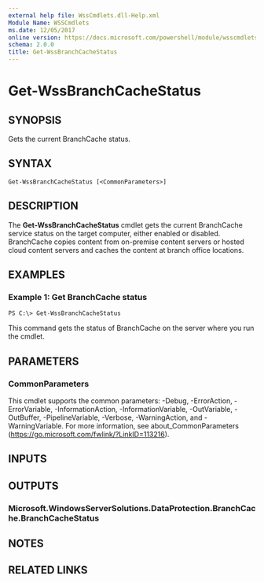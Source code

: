 ```yaml
---
external help file: WssCmdlets.dll-Help.xml
Module Name: WSSCmdlets
ms.date: 12/05/2017
online version: https://docs.microsoft.com/powershell/module/wsscmdlets/get-wssbranchcachestatus?view=windowsserver2012r2-ps&wt.mc_id=ps-gethelp
schema: 2.0.0
title: Get-WssBranchCacheStatus
---
```


# Get-WssBranchCacheStatus

## SYNOPSIS
Gets the current BranchCache status.

## SYNTAX

```
Get-WssBranchCacheStatus [<CommonParameters>]
```

## DESCRIPTION
The **Get-WssBranchCacheStatus** cmdlet gets the current BranchCache service status on the target computer, either enabled or disabled.
BranchCache copies content from on-premise content servers or hosted cloud content servers and caches the content at branch office locations.

## EXAMPLES

### Example 1: Get BranchCache status
```
PS C:\> Get-WssBranchCacheStatus
```

This command gets the status of BranchCache on the server where you run the cmdlet.

## PARAMETERS

### CommonParameters
This cmdlet supports the common parameters: -Debug, -ErrorAction, -ErrorVariable, -InformationAction, -InformationVariable, -OutVariable, -OutBuffer, -PipelineVariable, -Verbose, -WarningAction, and -WarningVariable. For more information, see about_CommonParameters (https://go.microsoft.com/fwlink/?LinkID=113216).

## INPUTS

## OUTPUTS

### Microsoft.WindowsServerSolutions.DataProtection.BranchCache.BranchCacheStatus

## NOTES

## RELATED LINKS

